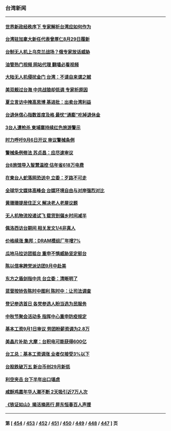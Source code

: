 ### 台湾新闻
---
#### [世界新政经秩序下 专家解析台湾应如何作为](../../pages/ncid1349361/n13812997.md?08301245) 
#### [台湾驻加拿大新任代表曾厚仁8月29日履新](../../pages/ncid1349361/n13813413.md?08301245) 
#### [台制无人机上乌克兰战场？俄专家放话威胁](../../pages/ncid1349361/n13813364.md?08301245) 
#### [油管热门视频 网站代理 翻墙必看视频](http://209.222.30.114:81/youtube.html?08301245)
#### [大陆无人机侵扰金门 台湾：不请自来谓之贼](../../pages/ncid1349361/n13813295.md?08301245) 
#### [美双舰过台海 中共战狼却低调 专家析原因](../../pages/ncid1349361/n13813189.md?08301245) 
#### [夏立言访中掩高思博 基进批：出卖台湾利益](../../pages/ncid1349361/n13813084.md?08301245) 
#### [台退休信心指数首度及格 最忧“通膨”吃掉退休金](../../pages/ncid1349361/n13813090.md?08301245) 
#### [3台人遭枪杀 柬埔寨持续红色旅游警示](../../pages/ncid1349361/n13813172.md?08301245) 
#### [时力呼吁9月6日开议 审议警械条例](../../pages/ncid1349361/n13813174.md?08301245) 
#### [警械条例修法 苏贞昌：应尽速审议](../../pages/ncid1349361/n13813173.md?08301245) 
#### [台8旅馆导入智慧温控 估年省618万电费](../../pages/ncid1349361/n13813179.md?08301245) 
#### [在柬台人蛇落网恐送中 立委：歹路不可走](../../pages/ncid1349361/n13813180.md?08301245) 
#### [全球华文媒体高峰会 台媒环境自由与对岸强烈对比](../../pages/ncid1349361/n13813153.md?08301245) 
#### [黄珊珊提居住正义 解决老人老屋议题](../../pages/ncid1349361/n13813105.md?08301245) 
#### [无人机物流投递试飞 载货到偏乡时间减半](../../pages/ncid1349361/n13813161.md?08301245) 
#### [佩洛西访台期间 相关发文1/4非真人](../../pages/ncid1349361/n13813157.md?08301245) 
#### [价格续涨 集邦：DRAM模组厂年增7%](../../pages/ncid1349361/n13813109.md?08301245) 
#### [瓜地马拉访团抵台 重申不惧威胁坚定挺台](../../pages/ncid1349361/n13813082.md?08301245) 
#### [陈以信率跨党派访团9月中赴美](../../pages/ncid1349361/n13813081.md?08301245) 
#### [东方之盾剑指中共 台立委：清晰明了](../../pages/ncid1349361/n13813088.md?08301245) 
#### [蓝营按铃告陈时中图利 陈时中：让司法调查](../../pages/ncid1349361/n13813087.md?08301245) 
#### [登记参选首日 各党参选人盼当选为民服务](../../pages/ncid1349361/n13813096.md?08301245) 
#### [中秋节聚会活动多 指挥中心重申防疫规定](../../pages/ncid1349361/n13813093.md?08301245) 
#### [基本工资9月1日审议 劳团盼薪资调为2.8万](../../pages/ncid1349361/n13813110.md?08301245) 
#### [美晶片补助 大摩：台积电可能获得600亿](../../pages/ncid1349361/n13813066.md?08301245) 
#### [台工总：基本工资调涨 业者仅接受3%以下](../../pages/ncid1349361/n13813068.md?08301245) 
#### [台股跌破万五 新台币创29月新低](../../pages/ncid1349361/n13813070.md?08301245) 
#### [利空夹击 台下半年出口堪虑](../../pages/ncid1349361/n13813072.md?08301245) 
#### [咸酥鸡嘉年华人潮不断  2天吸引近7万人次](../../pages/ncid1349361/n13812994.md?08301245) 
#### [《铁证如山》揭活摘恶行 屏东恒春百人声援](../../pages/ncid1349361/n13812305.md?08301245) 

---
#### 第 [ [454](./454.md?08301245) / [453](./453.md?08301245) / [452](./452.md?08301245) / [451](./451.md?08301245) / [450](./450.md?08301245) / [449](./449.md?08301245) / [448](./448.md?08301245) / [447](./447.md?08301245) ] 页
